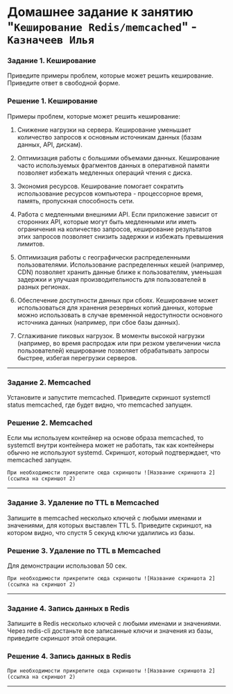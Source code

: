 # Домашнее задание к занятию "`Кеширование Redis/memcached`" - `Казначеев Илья`

### Задание 1. Кеширование
Приведите примеры проблем, которые может решить кеширование.
Приведите ответ в свободной форме.

### Решение 1. Кеширование
Примеры проблем, которые может решить кеширование:
1. Снижение нагрузки на сервера.
Кеширование уменьшает количество запросов к основным источникам данных (базам данных, API, дискам).

2. Оптимизация работы с большими объемами данных.
Кеширование часто используемых фрагментов данных в оперативной памяти позволяет избежать медленных операций чтения с диска.

3. Экономия ресурсов.
Кеширование помогает сократить использование ресурсов компьютера - процессорное время, память, пропускная способность сети.

4. Работа с медленными внешними API.
Если приложение зависит от сторонних API, которые могут быть медленными или иметь ограничения на количество запросов, кеширование результатов этих запросов позволяет снизить задержки и избежать превышения лимитов.

5. Оптимизация работы с географически распределенными пользователями.
Использование распределенных кешей (например, CDN) позволяет хранить данные ближе к пользователям, уменьшая задержки и улучшая производительность для пользователей в разных регионах.

6. Обеспечение доступности данных при сбоях.
Кеширование может использоваться для хранения резервных копий данных, которые можно использовать в случае временной недоступности основного источника данных (например, при сбое базы данных).

7. Сглаживание пиковых нагрузок.
В моменты высокой нагрузки (например, во время распродаж или при резком увеличении числа пользователей) кеширование позволяет обрабатывать запросы быстрее, избегая перегрузки серверов.

---

### Задание 2. Memcached
Установите и запустите memcached.
Приведите скриншот systemctl status memcached, где будет видно, что memcached запущен.

### Решение 2. Memcached
Если мы используем контейнер на основе образа memcached, то systemctl внутри контейнера может не работать, так как контейнеры обычно не используют systemd.
Скриншот, который подтверждает, что memcached запущен.

`При необходимости прикрепитe сюда скриншоты
![Название скриншота 2](ссылка на скриншот 2)`

---

### Задание 3. Удаление по TTL в Memcached
Запишите в memcached несколько ключей с любыми именами и значениями, для которых выставлен TTL 5.
Приведите скриншот, на котором видно, что спустя 5 секунд ключи удалились из базы.

### Решение 3. Удаление по TTL в Memcached
Для демонстрации использовал 50 сек.

`При необходимости прикрепитe сюда скриншоты
![Название скриншота 2](ссылка на скриншот 2)`

---

### Задание 4. Запись данных в Redis
Запишите в Redis несколько ключей с любыми именами и значениями.
Через redis-cli достаньте все записанные ключи и значения из базы, приведите скриншот этой операции.

### Решение 4. Запись данных в Redis

`При необходимости прикрепитe сюда скриншоты
![Название скриншота 2](ссылка на скриншот 2)`

---